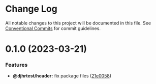 # Change Log

All notable changes to this project will be documented in this file.
See [Conventional Commits](https://conventionalcommits.org) for commit guidelines.

# 0.1.0 (2023-03-21)


### Features

* **@djhrtest/header:** fix package files ([21e0058](https://github.com/lerna/getting-started-example/commit/21e00580f2d602ac90df29201f63564e9b4aa924))
